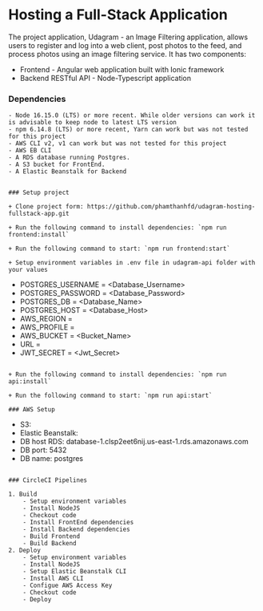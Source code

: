 # Hosting a Full-Stack Application

The project application, Udagram - an Image Filtering application, allows users to register and log into a web client, post photos to the feed, and process photos using an image filtering service. It has two components:
+ Frontend - Angular web application built with Ionic framework
+ Backend RESTful API - Node-Typescript application

### Dependencies
```
- Node 16.15.0 (LTS) or more recent. While older versions can work it is advisable to keep node to latest LTS version
- npm 6.14.8 (LTS) or more recent, Yarn can work but was not tested for this project
- AWS CLI v2, v1 can work but was not tested for this project
- AWS EB CLI
- A RDS database running Postgres.
- A S3 bucket for FrontEnd.
- A Elastic Beanstalk for Backend


### Setup project

+ Clone project form: https://github.com/phamthanhfd/udagram-hosting-fullstack-app.git

+ Run the following command to install dependencies: `npm run frontend:install`

+ Run the following command to start: `npm run frontend:start`

+ Setup environment variables in .env file in udagram-api folder with your values
```
- POSTGRES_USERNAME   = <Database_Username>
- POSTGRES_PASSWORD   = <Database_Password>
- POSTGRES_DB         = <Database_Name>
- POSTGRES_HOST       = <Database_Host>
- AWS_REGION          = <us-east-1>
- AWS_PROFILE         = <Profile>
- AWS_BUCKET          = <Bucket_Name>
- URL                 = <Url>
- JWT_SECRET          = <Jwt_Secret>
```

+ Run the following command to install dependencies: `npm run api:install`

+ Run the following command to start: `npm run api:start`

### AWS Setup
```
- S3: 
- Elastic Beanstalk:
- DB host RDS: database-1.clsp2eet6nij.us-east-1.rds.amazonaws.com
- DB port: 5432
- DB name: postgres
```

### CircleCI Pipelines

1. Build
    - Setup environment variables
    - Install NodeJS
    - Checkout code
    - Install FrontEnd dependencies
    - Install Backend dependencies
    - Build Frontend
    - Build Backend
2. Deploy
    - Setup environment variables
    - Install NodeJS
    - Setup Elastic Beanstalk CLI
    - Install AWS CLI
    - Configue AWS Access Key
    - Checkout code
    - Deploy